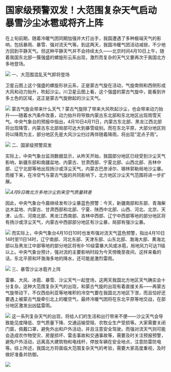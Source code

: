 # 国家级预警双发！大范围复杂天气启动 暴雪沙尘冰雹或将齐上阵

在上旬前期，随着冷暖气团同期加强并大打出手，我国遭遇了多种极端天气的影响，包括暴雨、暴雪、强对流天气等。到这两天，我国冷暖气团活动减弱，不少地方回到平静天气。但这种平静天气并不会持续太久——北京时间4月10日上午，随着我国东北部一簇强盛的螺旋形云系出现，激烈而复杂的天气又要再次于我国北方多地登场。

![](https://inews.gtimg.com/news_bt/OKKuxFuvSGOYA5LcPni9kctQKTFxYyvnd5YnGx453hMIsAA/1000)
一、大范围混乱天气即将登场

卫星云图上这个强盛的螺旋形状云系，正是蒙古气旋在活动，气旋南侧和西侧形成大风和动力抬升，吹起沙尘。川卫星云图上看，这个强盛的蒙古气旋中，能看到许多土色的区域，这正是蒙古气旋掀起的沙尘天气。

![](https://inews.gtimg.com/news_bt/OAbHPidxQzBSa873oYobkQnBUNvcXS4wIY3n_CwNIiXJsAA/1000)
蒙古气旋会带来什么天气？蒙古气旋除了带来大风吹起沙尘，也会带来动力抬升——随着水汽条件改善，动力抬升将导致内蒙古东北部和东北地区出现雨雪天气。中央气象台的预报中指出，4月10日4月11日，内蒙古东北部、黑龙江西北部将出现降雪，内蒙古东北部局部可达大到暴雪级别。而在东北平原，大部分地区则将以降雨为主，部分地区先是大风沙尘扫过再伴随着降雨，将出现“泥点子雨”。

![](https://inews.gtimg.com/news_bt/OlC4ZbqOYfm1YoAdiEAtpaiWPykoy2IdLgBEfvdXK9H_sAA/1000)
二、国家级预警双发

实际上，中央气象台监测数据显示，从昨天开始，我国部分地区已经受到沙尘天气影响，新疆东部和南疆盆地、内蒙古、甘肃西部、宁夏北部、山西北部、吉林中部、辽宁北部等地出现扬沙或浮尘天气，内蒙古巴彦淖尔、锡林郭勒局地沙尘暴。而接下来，在冷空气与蒙古气旋的共同影响下，北方地区沙尘天气范围将进一步扩展。

![](https://inews.gtimg.com/news_bt/OsxU3HVWztuVAUmwvPqsXQHJj_wh9O1E6w9roWokdnGC0AA/1000)_4月9日晚北方多地沙尘到来空气质量转差_

因此，中央气象台今晨继续发布沙尘暴蓝色预警：今天，新疆南部和东部、青海柴达木盆地、内蒙古、甘肃西部和北部、宁夏、陕西中北部、山西、河北、北京、天津、山东、河南北部、黑龙江西南部、吉林中西部、辽宁中西部等地的部分地区将有扬沙或浮尘天气，内蒙古中西部部分地区有沙尘暴，局部有强沙尘暴。

![](https://inews.gtimg.com/news_bt/ODbDy0ZUFxT9BLjz6IETt1DYPdP7RP22nGysenvX_-3JoAA/1000)
而实际上，中央气象台4月10日10时也发布强对流天气蓝色预警，指出4月10日14时至11日14时，辽宁南部、河北东部、天津东部、山东北部、渤海大部、黄海北部以及黑龙江中部等地的部分地区将有8-10级雷暴大风或冰雹，局地风力可达11级以上。中央气象台预计，强对流的主要影响时段为今天傍晚至夜间，这样来看的话，东北平原和环渤海多地的降水，还可能是激烈雷雨。

![](https://inews.gtimg.com/news_bt/ODtHtlZit4UfqC2L8AJwilMcN5If0V21VeOJ7JwzZccnQAA/1000)
三、暴雪沙尘冰雹齐上阵

雷暴、大风、冰雹、暴雪、沙尘天气一起登场，这两天我国北方地区天气确实会十分复杂。这种大范围复杂天气的出现，和蒙古气旋的出现有着直接关系——再蒙古气旋带动下，不仅西伯利亚等地堆积的冷空气要在我国北方地区下泄，而且恰好还要遇上被蒙古气旋牵引北上的暖空气，最终冷暖气团将在东北平原等地交战，在部分地区激发出凶猛雷雨。

![](https://inews.gtimg.com/news_bt/OY80JYRSqNqL6frF40SlSUfss2EH3hPgtPyiYO2h_g9wcAA/1000)
这一系列复杂天气的出现，将给人们的生活和出行带来不便——沙尘天气会导致能见度降低、空气质量下降、交通运输受阻、农牧业生产受损等。大家需要关闭门窗，佩戴口罩，避免外出和户外活动，并且注意安全驾驶。而强对流天气则可能会造成农作物受灾、房屋损坏、雷击事故和交通事故等，需要及时关注预报预警，避免户外活动，远离高大建筑物和电线杆，停放车辆在安全地点，注意防雷防电等。综上所述，我国北方将面临大范围复杂天气的考验，需要大家高度重视，及时做好准备并防御。

![](https://inews.gtimg.com/news_bt/OM6JDsqUcFXiO1mfxSzV7S7-gzjs5RHlvqbFhhqqA6rcIAA/1000)

